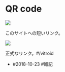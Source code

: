 # QR code

![](https://i.gyazo.com/f7f7b64a713e708a68760f619041e3d0.jpg)

このサイトへの短いリンク。

![](https://i.gyazo.com/dfd0236921d51fed061e0329935f19a2.jpg)

正式なリンク。#/vitroid 


* #2018-10-23 #雑記



